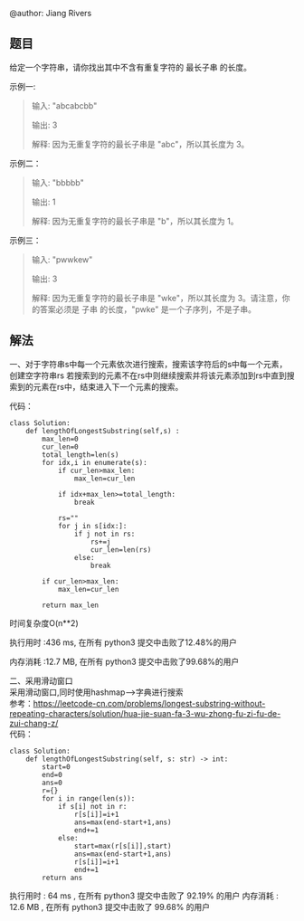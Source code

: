 @author: Jiang Rivers
## 题目
给定一个字符串，请你找出其中不含有重复字符的 最长子串 的长度。

示例一:
> 输入: "abcabcbb"
>
> 输出: 3 
>
> 解释: 因为无重复字符的最长子串是 "abc"，所以其长度为 3。

示例二：
> 输入: "bbbbb"
>
> 输出: 1 
>
> 解释: 因为无重复字符的最长子串是 "b"，所以其长度为 1。

示例三：
> 输入: "pwwkew"
>
> 输出: 3 
>
> 解释: 因为无重复字符的最长子串是 "wke"，所以其长度为 3。请注意，你的答案必须是 子串 的长度，"pwke" 是一个子序列，不是子串。


## 解法
一、对于字符串s中每一个元素依次进行搜索，搜索该字符后的s中每一个元素，创建空字符串rs
若搜索到的元素不在rs中则继续搜索并将该元素添加到rs中直到搜索到的元素在rs中，结束进入下一个元素的搜索。

代码：

    class Solution:
        def lengthOfLongestSubstring(self,s) :
            max_len=0
            cur_len=0
            total_length=len(s)
            for idx,i in enumerate(s):
                if cur_len>max_len:
                    max_len=cur_len
            
                if idx+max_len>=total_length:
                    break
                
                rs=""
                for j in s[idx:]:
                    if j not in rs:
                        rs+=j
                        cur_len=len(rs)
                    else:
                        break

            if cur_len>max_len:
                max_len=cur_len

            return max_len
时间复杂度O(n**2)
            
执行用时 :436 ms, 在所有 python3 提交中击败了12.48%的用户

内存消耗 :12.7 MB, 在所有 python3 提交中击败了99.68%的用户
            
二、采用滑动窗口            
采用滑动窗口,同时使用hashmap-->字典进行搜索            
参考：https://leetcode-cn.com/problems/longest-substring-without-repeating-characters/solution/hua-jie-suan-fa-3-wu-zhong-fu-zi-fu-de-zui-chang-z/            
代码：            
    
    class Solution:
        def lengthOfLongestSubstring(self, s: str) -> int:
            start=0
            end=0
            ans=0
            r={}
            for i in range(len(s)):
                if s[i] not in r:
                    r[s[i]]=i+1
                    ans=max(end-start+1,ans)
                    end+=1
                else:
                    start=max(r[s[i]],start)
                    ans=max(end-start+1,ans)
                    r[s[i]]=i+1
                    end+=1
            return ans
执行用时 :
64 ms
, 在所有 python3 提交中击败了
92.19%
的用户
内存消耗 :
12.6 MB
, 在所有 python3 提交中击败了
99.68%
的用户